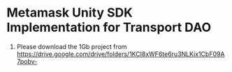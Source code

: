 # Metamask Unity SDK Implementation for Transport DAO

1. Please download the 1Gb project from https://drive.google.com/drive/folders/1KCI8xWF6te6ru3NLKix1CbF09A7pobv-

